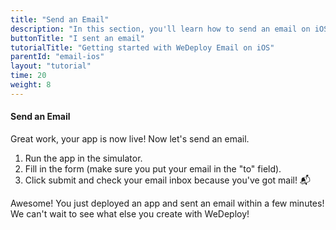```yaml
---
title: "Send an Email"
description: "In this section, you'll learn how to send an email on iOS using the WeDeploy API Client."
buttonTitle: "I sent an email"
tutorialTitle: "Getting started with WeDeploy Email on iOS"
parentId: "email-ios"
layout: "tutorial"
time: 20
weight: 8
---
```


#### Send an Email

Great work, your app is now live! Now let's send an email.

1. Run the app in the simulator.
2. Fill in the form (make sure you put your email in the "to" field).
3. Click submit and check your email inbox because you've got mail! 📬

Awesome! You just deployed an app and sent an email within a few minutes! We can't wait to see what else you create with WeDeploy! 